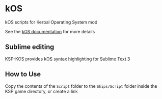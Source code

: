 # kOS
kOS scripts for Kerbal Operating System mod

See the [kOS documentation](https://ksp-kos.github.io/KOS/) for more details

## Sublime editing
KSP-KOS provides [kOS syntax highlighting for Sublime Text 3](https://github.com/KSP-KOS/EditorTools/tree/develop/SublimeText3)

## How to Use
Copy the contents of the `Script` folder to the `Ships/Script` folder inside the KSP game directory, or create a link
